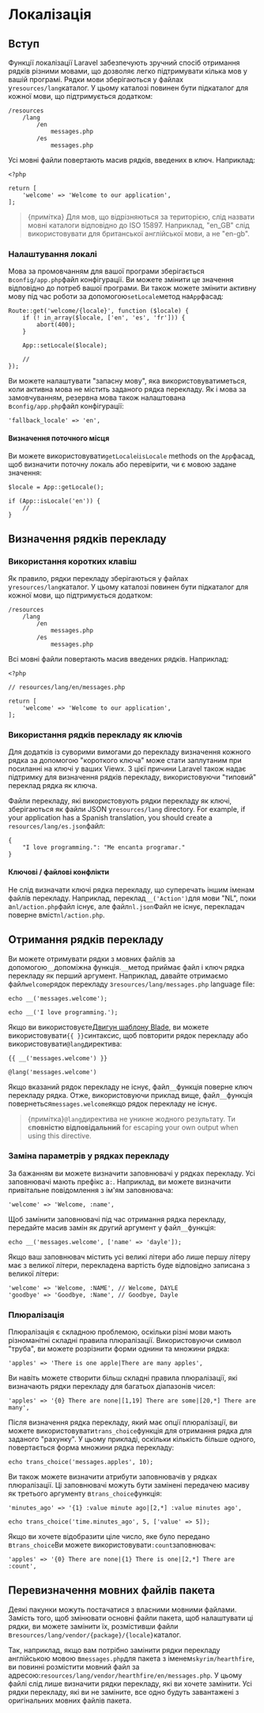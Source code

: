 # Локалізація

[comment]: <> (-   [Вступ]&#40;#introduction&#41;)

[comment]: <> (    -   [Налаштування локалі]&#40;#configuring-the-locale&#41;)

[comment]: <> (-   [Визначення рядків перекладу]&#40;#defining-translation-strings&#41;)

[comment]: <> (    -   [Використання коротких клавіш]&#40;#using-short-keys&#41;)

[comment]: <> (    -   [Використання рядків перекладу як ключів]&#40;#using-translation-strings-as-keys&#41;)

[comment]: <> (-   [Отримання рядків перекладу]&#40;#retrieving-translation-strings&#41;)

[comment]: <> (    -   [Заміна параметрів у рядках перекладу]&#40;#replacing-parameters-in-translation-strings&#41;)

[comment]: <> (    -   [Плюралізація]&#40;#pluralization&#41;)

[comment]: <> (-   [Перевизначення мовних файлів пакета]&#40;#overriding-package-language-files&#41;)

<a name="introduction"></a>

## Вступ

Функції локалізації Laravel забезпечують зручний спосіб отримання рядків різними мовами, що дозволяє легко підтримувати кілька мов у вашій програмі. Рядки мови зберігаються у файлах у`resources/lang`каталог. У цьому каталозі повинен бути підкаталог для кожної мови, що підтримується додатком:

    /resources
        /lang
            /en
                messages.php
            /es
                messages.php

Усі мовні файли повертають масив рядків, введених в ключ. Наприклад:

    <?php

    return [
        'welcome' => 'Welcome to our application',
    ];

> {примітка} Для мов, що відрізняються за територією, слід назвати мовні каталоги відповідно до ISO 15897. Наприклад, "en_GB" слід використовувати для британської англійської мови, а не "en-gb".

<a name="configuring-the-locale"></a>

### Налаштування локалі

Мова за промовчанням для вашої програми зберігається в`config/app.php`файл конфігурації. Ви можете змінити це значення відповідно до потреб вашої програми. Ви також можете змінити активну мову під час роботи за допомогою`setLocale`метод на`App`фасад:

    Route::get('welcome/{locale}', function ($locale) {
        if (! in_array($locale, ['en', 'es', 'fr'])) {
            abort(400);
        }

        App::setLocale($locale);

        //
    });

Ви можете налаштувати "запасну мову", яка використовуватиметься, коли активна мова не містить заданого рядка перекладу. Як і мова за замовчуванням, резервна мова також налаштована в`config/app.php`файл конфігурації:

    'fallback_locale' => 'en',

<a name="determining-the-current-locale"></a>

#### Визначення поточного місця

Ви можете використовувати`getLocale`і`isLocale` methods on the `App`фасад, щоб визначити поточну локаль або перевірити, чи є мовою задане значення:

    $locale = App::getLocale();

    if (App::isLocale('en')) {
        //
    }

<a name="defining-translation-strings"></a>

## Визначення рядків перекладу

<a name="using-short-keys"></a>

### Використання коротких клавіш

Як правило, рядки перекладу зберігаються у файлах у`resources/lang`каталог. У цьому каталозі повинен бути підкаталог для кожної мови, що підтримується додатком:

    /resources
        /lang
            /en
                messages.php
            /es
                messages.php

Всі мовні файли повертають масив введених рядків. Наприклад:

    <?php

    // resources/lang/en/messages.php

    return [
        'welcome' => 'Welcome to our application',
    ];

<a name="using-translation-strings-as-keys"></a>

### Використання рядків перекладу як ключів

Для додатків із суворими вимогами до перекладу визначення кожного рядка за допомогою "короткого ключа" може стати заплутаним при посиланні на ключі у ваших Viewх. З цієї причини Laravel також надає підтримку для визначення рядків перекладу, використовуючи "типовий" переклад рядка як ключа.

Файли перекладу, які використовують рядки перекладу як ключі, зберігаються як файли JSON у`resources/lang` directory. For example, if your application has a Spanish translation, you should create a `resources/lang/es.json`файл:

    {
        "I love programming.": "Me encanta programar."
    }

#### Ключові / файлові конфлікти

Не слід визначати ключі рядка перекладу, що суперечать іншим іменам файлів перекладу. Наприклад, переклад`__('Action')`для мови "NL", поки a`nl/action.php`файл існує, але файл`nl.json`Файл не існує, перекладач поверне вміст`nl/action.php`.

<a name="retrieving-translation-strings"></a>

## Отримання рядків перекладу

Ви можете отримувати рядки з мовних файлів за допомогою`__`допоміжна функція.`__`метод приймає файл і ключ рядка перекладу як перший аргумент. Наприклад, давайте отримаємо файл`welcome`рядок перекладу з`resources/lang/messages.php` language file:

    echo __('messages.welcome');

    echo __('I love programming.');

Якщо ви використовуєте[Двигун шаблону Blade](/docs/{{version}}/blade), ви можете використовувати`{{ }}`синтаксис, щоб повторити рядок перекладу або використовувати`@lang`директива:

    {{ __('messages.welcome') }}

    @lang('messages.welcome')

Якщо вказаний рядок перекладу не існує, файл`__`функція поверне ключ перекладу рядка. Отже, використовуючи приклад вище, файл`__`функція повернеться`messages.welcome`якщо рядок перекладу не існує.

> {примітка}`@lang`директива не уникне жодного результату. Ти є**повністю відповідальний** for escaping your own output when using this directive.

<a name="replacing-parameters-in-translation-strings"></a>

### Заміна параметрів у рядках перекладу

За бажанням ви можете визначити заповнювачі у рядках перекладу. Усі заповнювачі мають префікс a`:`. Наприклад, ви можете визначити привітальне повідомлення з ім'ям заповнювача:

    'welcome' => 'Welcome, :name',

Щоб замінити заповнювачі під час отримання рядка перекладу, передайте масив замін як другий аргумент у файл`__`функція:

    echo __('messages.welcome', ['name' => 'dayle']);

Якщо ваш заповнювач містить усі великі літери або лише першу літеру має з великої літери, перекладена вартість буде відповідно записана з великої літери:

    'welcome' => 'Welcome, :NAME', // Welcome, DAYLE
    'goodbye' => 'Goodbye, :Name', // Goodbye, Dayle

<a name="pluralization"></a>

### Плюралізація

Плюралізація є складною проблемою, оскільки різні мови мають різноманітні складні правила плюралізації. Використовуючи символ "труба", ви можете розрізнити форми однини та множини рядка:

    'apples' => 'There is one apple|There are many apples',

Ви навіть можете створити більш складні правила плюралізації, які визначають рядки перекладу для багатьох діапазонів чисел:

    'apples' => '{0} There are none|[1,19] There are some|[20,*] There are many',

Після визначення рядка перекладу, який має опції плюралізації, ви можете використовувати`trans_choice`функція для отримання рядка для заданого "рахунку". У цьому прикладі, оскільки кількість більше одного, повертається форма множини рядка перекладу:

    echo trans_choice('messages.apples', 10);

Ви також можете визначити атрибути заповнювачів у рядках плюралізації. Ці заповнювачі можуть бути замінені передачею масиву як третього аргументу в`trans_choice`функція:

    'minutes_ago' => '{1} :value minute ago|[2,*] :value minutes ago',

    echo trans_choice('time.minutes_ago', 5, ['value' => 5]);

Якщо ви хочете відобразити ціле число, яке було передано в`trans_choice`Ви можете використовувати`:count`заповнювач:

    'apples' => '{0} There are none|{1} There is one|[2,*] There are :count',

<a name="overriding-package-language-files"></a>

## Перевизначення мовних файлів пакета

Деякі пакунки можуть постачатися з власними мовними файлами. Замість того, щоб змінювати основні файли пакета, щоб налаштувати ці рядки, ви можете замінити їх, розмістивши файли в`resources/lang/vendor/{package}/{locale}`каталог.

Так, наприклад, якщо вам потрібно замінити рядки перекладу англійською мовою в`messages.php`для пакета з іменем`skyrim/hearthfire`, ви повинні розмістити мовний файл за адресою:`resources/lang/vendor/hearthfire/en/messages.php`. У цьому файлі слід лише визначити рядки перекладу, які ви хочете замінити. Усі рядки перекладу, які ви не заміните, все одно будуть завантажені з оригінальних мовних файлів пакета.
